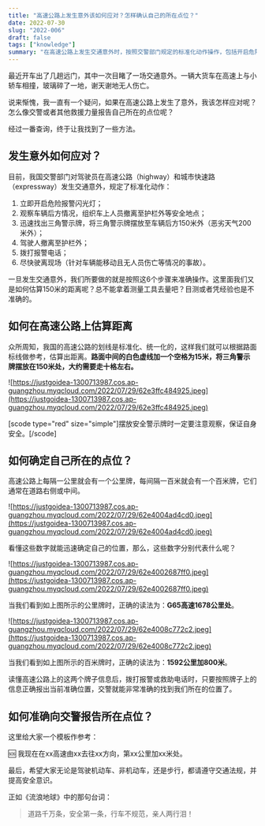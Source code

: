 ```yaml
---
title: "高速公路上发生意外该如何应对？怎样确认自己的所在点位？"
date: 2022-07-30
slug: "2022-006"
draft: false
tags: ["knowledge"]
summary: "在高速公路上发生交通意外时，按照交警部门规定的标准化动作操作，包括开启危险报警闪光灯、组织车上人员撤离至护栏外、摆放三角警示牌等。路面中间的白色虚线加一个空格为15米，将三角警示牌摆放在150米处，大约需要走十格左右。高速公路上每隔一公里就会有一个公里牌，每间隔一百米就会有一个百米牌，拨打报警或救助电话时，按照牌子上的信息正确报出当前准确位置，交警就能非常准确的找到所在的位置了。"
---
```


最近开车出了几趟远门，其中一次目睹了一场交通意外。一辆大货车在高速上与小轿车相撞，玻璃碎了一地，谢天谢地无人伤亡。

说来惭愧，我一直有一个疑问，如果在高速公路上发生了意外，我该怎样应对呢？怎么像交警或者其他救援力量报告自己所在的点位呢？

经过一番查询，终于让我找到了一些方法。

## 发生意外如何应对？

目前，我国交警部门对驾驶员在高速公路（highway）和城市快速路（expressway）发生交通意外，规定了标准化动作：

1. 立即开启危险报警闪光灯；
2. 观察车辆后方情况，组织车上人员撤离至护栏外等安全地点；
3. 迅速找出三角警示牌，将三角警示牌摆放至车辆后方150米外（恶劣天气200米外）；
4. 驾驶人撤离至护栏外；
5. 拨打报警电话；
6. 尽快驶离现场（针对车辆能移动且无人员伤亡等情况的事故）。

一旦发生交通意外，我们所要做的就是按照这6个步骤来准确操作。这里面我们又是如何估算150米的距离呢？总不能拿着测量工具去量吧？目测或者凭经验也是不准确的。

## 如何在高速公路上估算距离

众所周知，我国的高速公路的划线是标准化、统一化的，这样我们就可以根据路面标线做参考，估算出距离。**路面中间的白色虚线加一个空格为15米，将三角警示牌摆放在150米处，大约需要走十格左右。**

![https://justgoidea-1300713987.cos.ap-guangzhou.myqcloud.com/2022/07/29/62e3ffc484925.jpeg](https://justgoidea-1300713987.cos.ap-guangzhou.myqcloud.com/2022/07/29/62e3ffc484925.jpeg)

[scode type="red" size="simple"]摆放安全警示牌时一定要注意观察，保证自身安全。[/scode]

## 如何确定自己所在的点位？

高速公路上每隔一公里就会有一个公里牌，每间隔一百米就会有一个百米牌，它们通常在道路右侧或中间。

![https://justgoidea-1300713987.cos.ap-guangzhou.myqcloud.com/2022/07/29/62e4004ad4cd0.jpeg](https://justgoidea-1300713987.cos.ap-guangzhou.myqcloud.com/2022/07/29/62e4004ad4cd0.jpeg)

看懂这些数字就能迅速确定自己的位置，那么，这些数字分别代表什么呢？

![https://justgoidea-1300713987.cos.ap-guangzhou.myqcloud.com/2022/07/29/62e4002687ff0.jpeg](https://justgoidea-1300713987.cos.ap-guangzhou.myqcloud.com/2022/07/29/62e4002687ff0.jpeg)

当我们看到如上图所示的公里牌时，正确的读法为：**G65高速1678公里处**。

![https://justgoidea-1300713987.cos.ap-guangzhou.myqcloud.com/2022/07/29/62e4008c772c2.jpeg](https://justgoidea-1300713987.cos.ap-guangzhou.myqcloud.com/2022/07/29/62e4008c772c2.jpeg)

当我们看到如上图所示的百米牌时，正确的读法为：**1592公里加800米**。

读懂高速公路上的这两个牌子信息后，拨打报警或救助电话时，只要按照牌子上的信息正确报出当前准确位置，交警就能非常准确的找到我们所在的位置了。

## 如何准确向交警报告所在点位？

这里给大家一个模板作参考：

<aside>
🆘 我现在在xx高速由xx去往xx方向，第xx公里加xx米处。

</aside>

最后，希望大家无论是驾驶机动车、非机动车，还是步行，都请遵守交通法规，并提高安全意识。

正如《流浪地球》中的那句台词：

> 道路千万条，安全第一条，行车不规范，亲人两行泪！
>